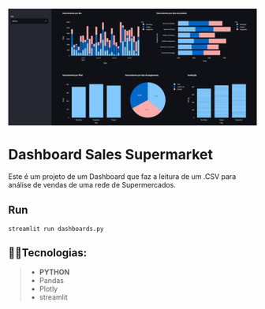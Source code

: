 ![Dash](https://github.com/christiantusset/dashboards-python/blob/master/supermarket-sales/assets/dash.png?raw=true)

# Dashboard Sales Supermarket

Este é um projeto de um Dashboard que faz a leitura de um .CSV para análise de vendas de uma rede de Supermercados.

## Run

```shell
streamlit run dashboards.py
```

## 👨‍💻Tecnologias:
> - **PYTHON**
> - Pandas
> - Plotly
> - streamlit

